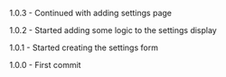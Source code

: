 1.0.3 -
    Continued with adding settings page

1.0.2 -
    Started adding some logic to the settings display

1.0.1 -
    Started creating the settings form

1.0.0 - 
    First commit